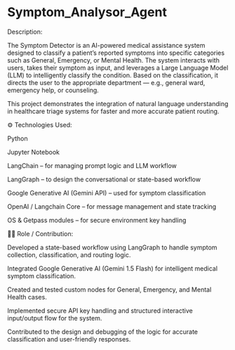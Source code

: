 # Symptom_Analysor_Agent
Description:

The Symptom Detector is an AI-powered medical assistance system designed to classify a patient’s reported symptoms into specific categories such as General, Emergency, or Mental Health.
The system interacts with users, takes their symptom as input, and leverages a Large Language Model (LLM) to intelligently classify the condition. Based on the classification, it directs the user to the appropriate department — e.g., general ward, emergency help, or counseling.

This project demonstrates the integration of natural language understanding in healthcare triage systems for faster and more accurate patient routing.

⚙️ Technologies Used:

Python

Jupyter Notebook

LangChain – for managing prompt logic and LLM workflow

LangGraph – to design the conversational or state-based workflow

Google Generative AI (Gemini API) – used for symptom classification

OpenAI / Langchain Core – for message management and state tracking

OS & Getpass modules – for secure environment key handling

👩‍💻 Role / Contribution:

Developed a state-based workflow using LangGraph to handle symptom collection, classification, and routing logic.

Integrated Google Generative AI (Gemini 1.5 Flash) for intelligent medical symptom classification.

Created and tested custom nodes for General, Emergency, and Mental Health cases.

Implemented secure API key handling and structured interactive input/output flow for the system.

Contributed to the design and debugging of the logic for accurate classification and user-friendly responses.

